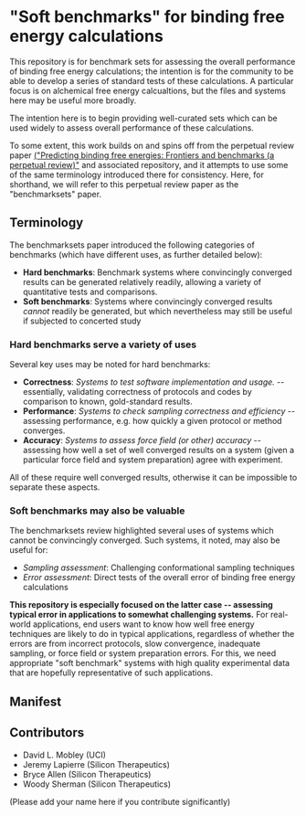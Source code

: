 # "Soft benchmarks" for binding free energy calculations

This repository is for benchmark sets for assessing the overall performance of binding free energy calculations; the intention is for the community to be able to develop a series of standard tests of these calculations. 
A particular focus is on alchemical free energy calcualtions, but the files and systems here may be useful more broadly.

The intention here is to begin providing well-curated sets which can be used widely to assess overall performance of these calculations.

To some extent, this work builds on and spins off from the perpetual review paper [("Predicting binding free energies: Frontiers and benchmarks (a perpetual review)"](https://github.com/mobleylab/benchmarksets) and associated repository, and it attempts to use some of the same terminology introduced there for consistency.
Here, for shorthand, we will refer to this perpetual review paper as the "benchmarksets" paper.  

## Terminology

The benchmarksets paper introduced the following categories of benchmarks (which have different uses, as further detailed below):
- **Hard benchmarks**: Benchmark systems where convincingly converged results can be generated relatively readily, allowing a variety of quantitative tests and comparisons.
- **Soft benchmarks**: Systems where convincingly converged results *cannot* readily be generated, but which nevertheless may still be useful if subjected to concerted study

### Hard benchmarks serve a variety of uses

Several key uses may be noted for hard benchmarks:
- **Correctness**: *Systems to test software implementation and usage.* -- essentially, validating correctness of protocols and codes by comparison to known, gold-standard results.
- **Performance**: *Systems to check sampling correctness and efficiency* -- assessing performance, e.g. how quickly a given protocol or method converges.
- **Accuracy**: *Systems to assess force field (or other) accuracy* -- assessing how well a set of well converged results on a system (given a particular force field and system preparation) agree with experiment.

All of these require well converged results, otherwise it can be impossible to separate these aspects.

### Soft benchmarks may also be valuable

The benchmarksets review highlighted several uses of systems which cannot be convincingly converged. Such systems, it noted, may also be useful for:
- *Sampling assessment*: Challenging conformational sampling techniques
- *Error assessment*: Direct tests of the overall error of binding free energy calculations

**This repository is especially focused on the latter case -- assessing typical error in applications to somewhat challenging systems.** 
For real-world applications, end users want to know how well free energy techniques are likely to do in typical applications, regardless of whether the errors are from incorrect protocols, slow convergence, inadequate sampling, or force field or system preparation errors. 
For this, we need appropriate "soft benchmark" systems with high quality experimental data that are hopefully representative of such applications.

## Manifest


## Contributors
- David L. Mobley (UCI)
- Jeremy Lapierre (Silicon Therapeutics)
- Bryce Allen (Silicon Therapeutics)
- Woody Sherman (Silicon Therapeutics)

(Please add your name here if you contribute significantly)
